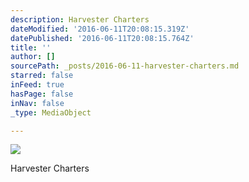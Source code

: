 ```yaml
---
description: Harvester Charters
dateModified: '2016-06-11T20:08:15.319Z'
datePublished: '2016-06-11T20:08:15.764Z'
title: ''
author: []
sourcePath: _posts/2016-06-11-harvester-charters.md
starred: false
inFeed: true
hasPage: false
inNav: false
_type: MediaObject

---
```

![](https://s3-us-west-2.amazonaws.com/the-grid-img/p/494bb68fc600f28c814edc3cd82edf6027bc26a1.jpg)

Harvester Charters